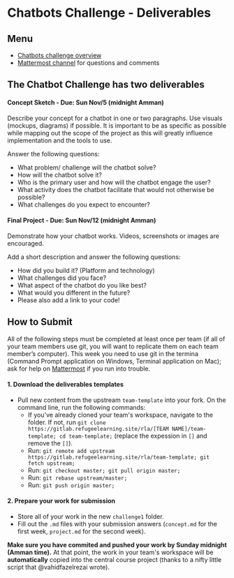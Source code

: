 # Chatbots Challenge - Deliverables 

## Menu
* [Chatbots challenge overview](https://gitlab.refugeelearning.site/rla-staging/Workspace/blob/master/challenge1/README.md)
* [Mattermost channel](https://mattermost.refugeelearning.site/rla/channels/challenge-1) for questions and comments

## The Chatbot Challenge has **two deliverables** 

#### Concept Sketch - Due: Sun Nov/5 (midnight Amman)

Describe your concept for a chatbot in one or two paragraphs. Use visuals (mockups, diagrams) if possible. It is important to be as specific as possible while mapping out the scope of the project as this will greatly influence implementation and the tools to use. 

Answer the following questions:
- What problem/ challenge will the chatbot solve? 
- How will the chatbot solve it? 
- Who is the primary user and how will the chatbot engage the user?
- What activity does the chatbot facilitate that would not otherwise be possible? 
- What challenges do you expect to encounter? 

#### Final Project - Due: Sun Nov/12 (midnight Amman)
Demonstrate how your chatbot works. Videos, screenshots or images are encouraged. 

Add a short description and answer the following questions: 
- How did you build it? (Platform and technology)
- What challenges did you face?
- What aspect of the chatbot do you like best? 
- What would you different in the future? 
- Please also add a link to your code!

## How to Submit

All of the following steps must be completed at least once per team (if all of your team members use git, you will want to replicate them on each team member’s computer). This week you need to use git in the termina (Command Prompt application on Windows, Terminal application on Mac); ask for help on [Mattermost](https://mattermost.refugeelearning.site/rla/channels/help) if you run into trouble.

#### 1. Download the deliverables templates
- Pull new content from the upstream `team-template` into your fork. On the command line, run the following commands:
    - If you've already cloned your team's workspace, navigate to the folder. If not, run `git clone https://gitlab.refugeelearning.site/rla/[TEAM NAME]/team-template; cd team-template;` (replace the expession in `[]` and remove the `[]`).
    - Run: `git remote add upstream https://gitlab.refugeelearning.site/rla/team-template; git fetch upstream;`
    - Run: `git checkout master; git pull origin master;`
    - Run: `git rebase upstream/master;`
    - Run: `git push origin master;`

#### 2. Prepare your work for submission 
- Store all of your work in the new `challenge1` folder.
- Fill out the `.md` files with your submission answers (`concept.md` for the first week, `project.md` for the second week).

**Make sure you have commited and pushed your work by Sunday midnight (Amman time).** At that point, the work in your team's workspace will be **automatically** copied into the central course project (thanks to a nifty little script that @vahidfazelrezai wrote). 
